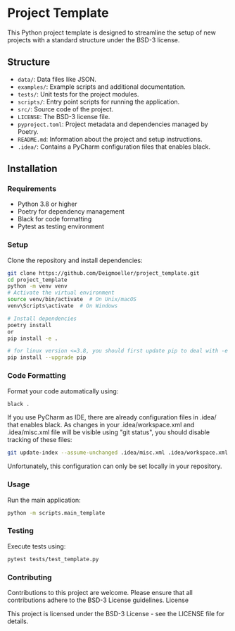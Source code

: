 # Project Template

This Python project template is designed to streamline the setup of new projects with a standard structure under the 
BSD-3 license.

## Structure

- `data/`: Data files like JSON.
- `examples/`: Example scripts and additional documentation.
- `tests/`: Unit tests for the project modules.
- `scripts/`: Entry point scripts for running the application.
- `src/`: Source code of the project.
- `LICENSE`: The BSD-3 license file.
- `pyproject.toml`: Project metadata and dependencies managed by Poetry.
- `README.md`: Information about the project and setup instructions.
- `.idea/`: Contains a PyCharm configuration files that enables black.

## Installation

### Requirements

- Python 3.8 or higher
- Poetry for dependency management
- Black for code formatting
- Pytest as testing environment

### Setup

Clone the repository and install dependencies:

```bash
git clone https://github.com/Deigmoeller/project_template.git
cd project_template
python -m venv venv
# Activate the virtual environment
source venv/bin/activate  # On Unix/macOS
venv\Scripts\activate  # On Windows

# Install dependencies
poetry install
or 
pip install -e . 

# for linux version <=3.8, you should first update pip to deal with -e option
pip install --upgrade pip 
```

### Code Formatting

Format your code automatically using:
```bash
black .
```

If you use PyCharm as IDE, there are already configuration files in .idea/ that enables black. As changes in your 
.idea/workspace.xml and .idea/misc.xml file will be visible using "git status", you should disable tracking of 
these files: 
```bash
git update-index --assume-unchanged .idea/misc.xml .idea/workspace.xml
```
Unfortunately, this configuration can only be set locally in your repository. 

### Usage

Run the main application:

```bash
python -m scripts.main_template
```

### Testing

Execute tests using:

```bash
pytest tests/test_template.py
```

### Contributing

Contributions to this project are welcome. Please ensure that all contributions adhere to the BSD-3 License guidelines.
License

This project is licensed under the BSD-3 License - see the LICENSE file for details.
